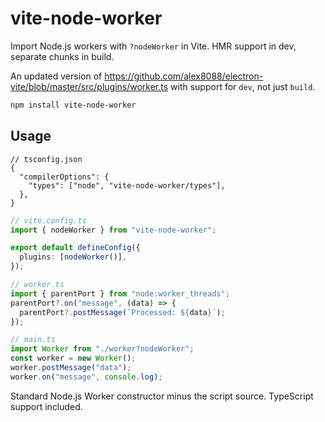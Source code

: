 # vite-node-worker

Import Node.js workers with `?nodeWorker` in Vite. HMR support in dev, separate chunks in build.

An updated version of https://github.com/alex8088/electron-vite/blob/master/src/plugins/worker.ts with support for `dev`, not just `build`.

```bash
npm install vite-node-worker
```

## Usage

```jsonc
// tsconfig.json
{
  "compilerOptions": {
    "types": ["node", "vite-node-worker/types"],
  },
}
```

```typescript
// vite.config.ts
import { nodeWorker } from "vite-node-worker";

export default defineConfig({
  plugins: [nodeWorker()],
});
```

```typescript
// worker.ts
import { parentPort } from "node:worker_threads";
parentPort?.on("message", (data) => {
  parentPort?.postMessage(`Processed: ${data}`);
});
```

```typescript
// main.ts
import Worker from "./worker?nodeWorker";
const worker = new Worker();
worker.postMessage("data");
worker.on("message", console.log);
```

Standard Node.js Worker constructor minus the script source. TypeScript support included.
